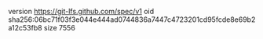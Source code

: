 version https://git-lfs.github.com/spec/v1
oid sha256:06bc71f03f3e044e444ad0744836a7447c4723201cd95fcde8e69b2a12c53fb8
size 7556
